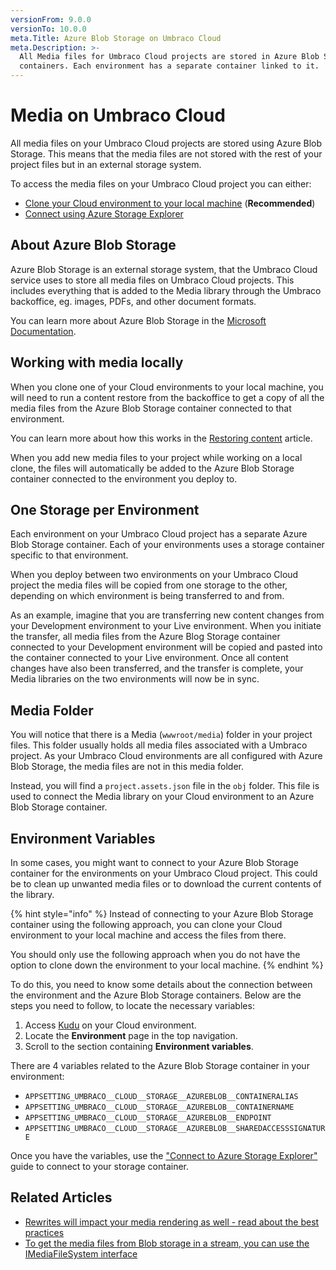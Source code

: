```yaml
---
versionFrom: 9.0.0
versionTo: 10.0.0
meta.Title: Azure Blob Storage on Umbraco Cloud
meta.Description: >-
  All Media files for Umbraco Cloud projects are stored in Azure Blob Storage
  containers. Each environment has a separate container linked to it.
---
```


# Media on Umbraco Cloud

All media files on your Umbraco Cloud projects are stored using Azure Blob Storage. This means that the media files are not stored with the rest of your project files but in an external storage system.

To access the media files on your Umbraco Cloud project you can either:

* [Clone your Cloud environment to your local machine](../working-locally.md) (**Recommended**)
* [Connect using Azure Storage Explorer](../media/connect-to-azure-storage-explorer.md)

## About Azure Blob Storage

Azure Blob Storage is an external storage system, that the Umbraco Cloud service uses to store all media files on Umbraco Cloud projects. This includes everything that is added to the Media library through the Umbraco backoffice, eg. images, PDFs, and other document formats.

You can learn more about Azure Blob Storage in the [Microsoft Documentation](https://docs.microsoft.com/en-us/azure/storage/blobs/storage-blobs-overview).

## Working with media locally

When you clone one of your Cloud environments to your local machine, you will need to run a content restore from the backoffice to get a copy of all the media files from the Azure Blob Storage container connected to that environment.

You can learn more about how this works in the [Restoring content](../../Deployment/restoring-content/README.md) article.

When you add new media files to your project while working on a local clone, the files will automatically be added to the Azure Blob Storage container connected to the environment you deploy to.

## One Storage per Environment

Each environment on your Umbraco Cloud project has a separate Azure Blob Storage container. Each of your environments uses a storage container specific to that environment.

When you deploy between two environments on your Umbraco Cloud project the media files will be copied from one storage to the other, depending on which environment is being transferred to and from.

As an example, imagine that you are transferring new content changes from your Development environment to your Live environment. When you initiate the transfer, all media files from the Azure Blog Storage container connected to your Development environment will be copied and pasted into the container connected to your Live environment. Once all content changes have also been transferred, and the transfer is complete, your Media libraries on the two environments will now be in sync.

## Media Folder

You will notice that there is a Media (`wwwroot/media`) folder in your project files. This folder usually holds all media files associated with a Umbraco project. As your Umbraco Cloud environments are all configured with Azure Blob Storage, the media files are not in this media folder.

Instead, you will find a `project.assets.json` file in the `obj` folder. This file is used to connect the Media library on your Cloud environment to an Azure Blob Storage container.

## Environment Variables

In some cases, you might want to connect to your Azure Blob Storage container for the environments on your Umbraco Cloud project. This could be to clean up unwanted media files or to download the current contents of the library.

{% hint style="info" %}
Instead of connecting to your Azure Blob Storage container using the following approach, you can clone your Cloud environment to your local machine and access the files from there.

You should only use the following approach when you do not have the option to clone down the environment to your local machine.
{% endhint %}

To do this, you need to know some details about the connection between the environment and the Azure Blob Storage containers. Below are the steps you need to follow, to locate the necessary variables:

1. Access [Kudu](../power-tools/README.md) on your Cloud environment.
2. Locate the **Environment** page in the top navigation.
3. Scroll to the section containing **Environment variables**.

There are 4 variables related to the Azure Blob Storage container in your environment:

* `APPSETTING_UMBRACO__CLOUD__STORAGE__AZUREBLOB__CONTAINERALIAS`
* `APPSETTING_UMBRACO__CLOUD__STORAGE__AZUREBLOB__CONTAINERNAME`
* `APPSETTING_UMBRACO__CLOUD__STORAGE__AZUREBLOB__ENDPOINT`
* `APPSETTING_UMBRACO__CLOUD__STORAGE__AZUREBLOB__SHAREDACCESSSIGNATURE`

Once you have the variables, use the ["Connect to Azure Storage Explorer"](../Media/connect-to-azure-storage-explorer.md) guide to connect to your storage container.

## Related Articles

* [Rewrites will impact your media rendering as well - read about the best practices](../../Set-Up/Manage-Hostnames/rewrites-on-cloud.md)
* [To get the media files from Blob storage in a stream, you can use the IMediaFileSystem interface](../../../umbraco-cms/Reference/configuration/filesystemproviders.md#get-the-contents-of-a-file-as-a-stream)

